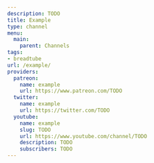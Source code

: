 ```yaml
---
description: TODO
title: Example
type: channel
menu:
  main:
    parent: Channels
tags:
- breadtube
url: /example/
providers:
  patreon:
    name: example
    url: https://www.patreon.com/TODO
  twitter:
    name: example
    url: https://twitter.com/TODO
  youtube:
    name: example
    slug: TODO
    url: https://www.youtube.com/channel/TODO
    description: TODO
    subscribers: TODO
---
```

